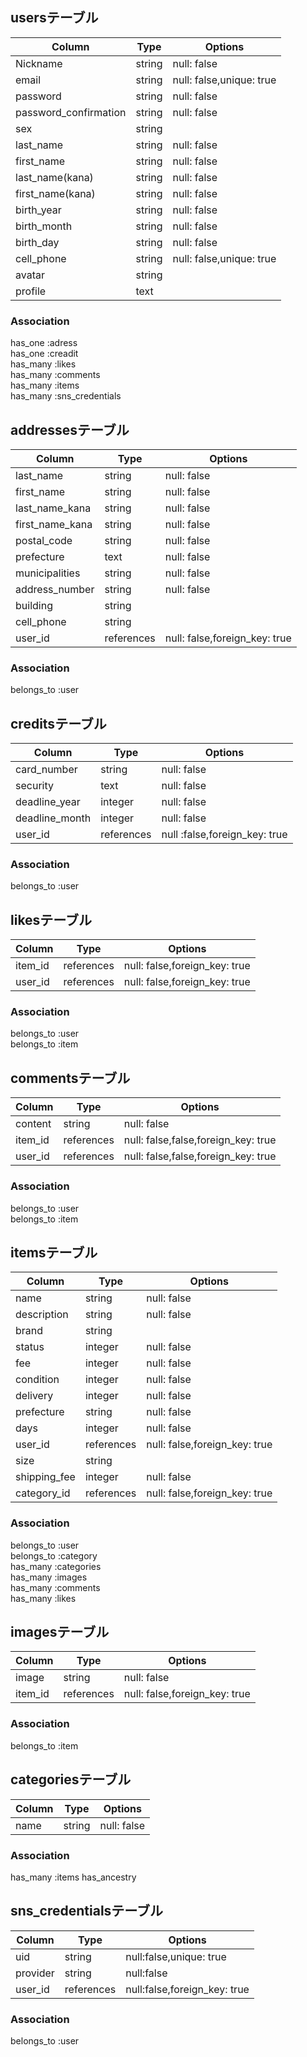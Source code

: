 ## usersテーブル

|Column|Type|Options|
|------|----|-------|
|Nickname|string|null: false|
|email|string|null: false,unique: true|
|password|string|null: false|
|password_confirmation|string|null: false|
|sex|string||
|last_name|string|null: false|
|first_name|string|null: false|
|last_name(kana)|string|null: false|
|first_name(kana)|string|null: false|
|birth_year|string|null: false|
|birth_month|string|null: false|
|birth_day|string|null: false|
|cell_phone|string|null: false,unique: true|
|avatar|string||
|profile|text||

### Association
has_one :adress  
has_one :creadit  
has_many :likes  
has_many :comments  
has_many :items  
has_many :sns_credentials  

## addressesテーブル

|Column|Type|Options|
|------|----|-------|
|last_name|string|null: false|
|first_name|string|null: false|
|last_name_kana|string|null: false|
|first_name_kana|string|null: false|
|postal_code|string|null: false|
|prefecture|text|null: false|
|municipalities|string|null: false|
|address_number|string|null: false|
|building|string||
|cell_phone|string|
|user_id|references|null: false,foreign_key: true|

### Association
belongs_to :user

## creditsテーブル

|Column|Type|Options|
|------|----|-------|
|card_number|string|null: false|
|security|text|null: false|
|deadline_year|integer|null: false|
|deadline_month|integer|null: false|
|user_id|references|null :false,foreign_key: true|

### Association
belongs_to :user

## likesテーブル

|Column|Type|Options|
|------|----|-------|
|item_id|references|null: false,foreign_key: true|
|user_id|references|null: false,foreign_key: true|

### Association
belongs_to :user  
belongs_to :item

## commentsテーブル

|Column|Type|Options|
|------|----|-------|
|content|string|null: false|
|item_id|references|null: false,false,foreign_key: true|
|user_id|references|null: false,false,foreign_key: true|

### Association
belongs_to :user  
belongs_to :item

## itemsテーブル

|Column|Type|Options|
|------|----|-------|
|name|string|null: false|
|description|string|null: false|
|brand|string||
|status|integer|null: false|
|fee|integer|null: false|
|condition|integer|null: false|
|delivery|integer|null: false|
|prefecture|string|null: false|
|days|integer|null: false|
|user_id|references|null: false,foreign_key: true|
|size|string||
|shipping_fee|integer|null: false|
|category_id|references|null: false,foreign_key: true|

### Association
belongs_to :user  
belongs_to :category  
has_many :categories  
has_many :images  
has_many :comments  
has_many :likes  

## imagesテーブル

|Column|Type|Options|
|------|----|-------|
|image|string|null: false|
|item_id|references|null: false,foreign_key: true|

### Association
belongs_to :item

## categoriesテーブル

|Column|Type|Options|
|------|----|-------|
|name|string|null: false|

### Association
has_many :items
has_ancestry

## sns_credentialsテーブル

|Column|Type|Options|
|------|----|-------|
|uid|string|null:false,unique: true|
|provider|string|null:false|
|user_id|references|null:false,foreign_key: true|

### Association
belongs_to :user

